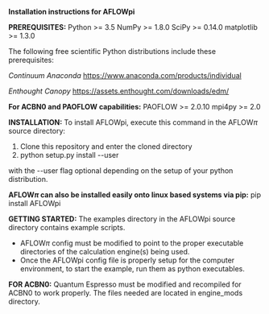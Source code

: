 **Installation instructions for AFLOWpi**

**PREREQUISITES:**
Python     >= 3.5 
NumPy      >= 1.8.0
SciPy      >= 0.14.0
matplotlib >= 1.3.0

The following free scientific Python distributions include these prerequisites:

*Continuum Anaconda*
https://www.anaconda.com/products/individual

*Enthought Canopy*
https://assets.enthought.com/downloads/edm/

**For ACBN0 and PAOFLOW capabilities:**
PAOFLOW >= 2.0.10
mpi4py >= 2.0

**INSTALLATION:**
To install AFLOWpi, execute this command in the AFLOW$\pi$ source directory:

1. Clone this repository and enter the cloned directory
2. python setup.py install --user

with the --user flag optional depending on the setup of your python distribution.

**AFLOW$\pi$ can also be installed easily onto linux based systems via pip:**
pip install AFLOWpi

**GETTING STARTED:**
 The examples directory in the AFLOWpi source directory contains example scripts. 
- AFLOW$\pi$ config must be modified to point to the proper executable directories of the calculation engine(s) being used. 
- Once the AFLOWpi config file is properly setup for the computer environment, to start the example, run them as python executables. 


**FOR ACBN0:**
Quantum Espresso must be modified and recompiled for ACBN0 to work properly. The files needed are located in engine_mods directory. 
